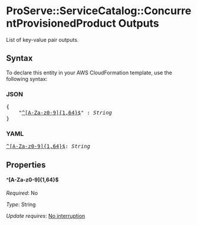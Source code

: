 # ProServe::ServiceCatalog::ConcurrentProvisionedProduct Outputs

List of key-value pair outputs.

## Syntax

To declare this entity in your AWS CloudFormation template, use the following syntax:

### JSON

<pre>
{
    "<a href="#^[a-za-z0-9]{1,64}$" title="^[A-Za-z0-9]{1,64}$">^[A-Za-z0-9]{1,64}$</a>" : <i>String</i>
}
</pre>

### YAML

<pre>
<a href="#^[a-za-z0-9]{1,64}$" title="^[A-Za-z0-9]{1,64}$">^[A-Za-z0-9]{1,64}$</a>: <i>String</i>
</pre>

## Properties

#### \^[A-Za-z0-9]{1,64}$

_Required_: No

_Type_: String

_Update requires_: [No interruption](https://docs.aws.amazon.com/AWSCloudFormation/latest/UserGuide/using-cfn-updating-stacks-update-behaviors.html#update-no-interrupt)

